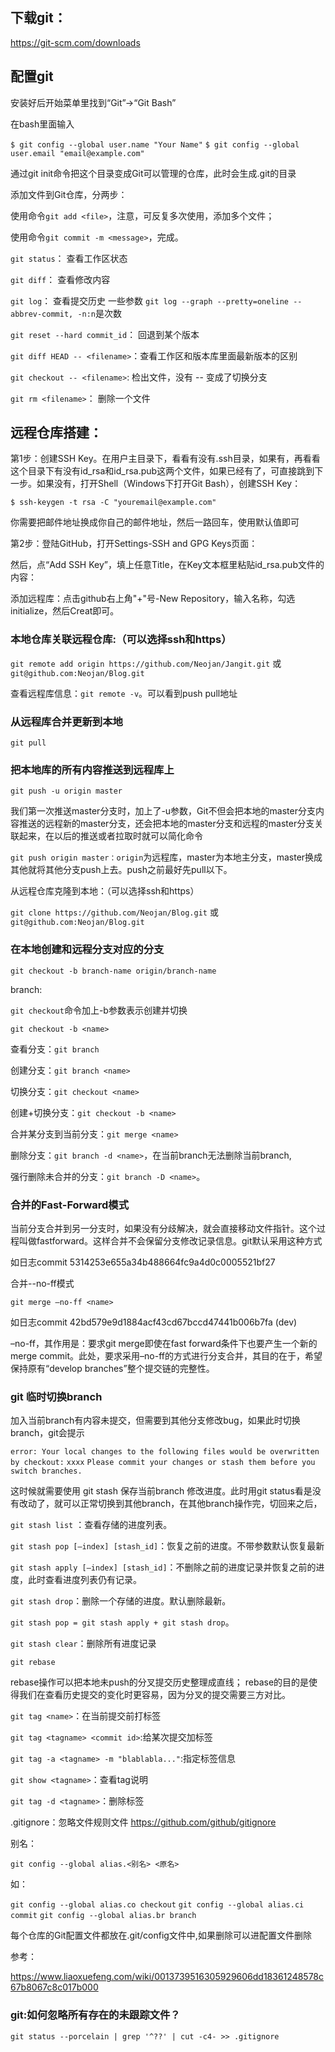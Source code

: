 ## 下载git：

https://git-scm.com/downloads

## 配置git

安装好后开始菜单里找到“Git”->“Git Bash”

在bash里面输入

`$ git config --global user.name "Your Name"`
`$ git config --global user.email "email@example.com"`

通过git init命令把这个目录变成Git可以管理的仓库，此时会生成.git的目录

添加文件到Git仓库，分两步：

使用命令`git add <file>`，注意，可反复多次使用，添加多个文件；

使用命令`git commit -m <message>`，完成。

`git status`： 查看工作区状态

`git diff`： 查看修改内容

`git log`： 查看提交历史 一些参数 `git log --graph --pretty=oneline --abbrev-commit, -n:n`是次数

`git reset --hard commit_id`： 回退到某个版本

`git diff HEAD -- <filename>`：查看工作区和版本库里面最新版本的区别

`git checkout -- <filename>`: 检出文件，没有 -- 变成了切换分支

`git rm <filename>`： 删除一个文件


## 远程仓库搭建：

第1步：创建SSH Key。在用户主目录下，看看有没有.ssh目录，如果有，再看看这个目录下有没有id_rsa和id_rsa.pub这两个文件，如果已经有了，可直接跳到下一步。如果没有，打开Shell（Windows下打开Git Bash），创建SSH Key：

`$ ssh-keygen -t rsa -C "youremail@example.com"`

你需要把邮件地址换成你自己的邮件地址，然后一路回车，使用默认值即可

第2步：登陆GitHub，打开Settings-SSH and GPG Keys页面：

然后，点“Add SSH Key”，填上任意Title，在Key文本框里粘贴id_rsa.pub文件的内容：

添加远程库：点击github右上角"+"号-New Repository，输入名称，勾选initialize，然后Creat即可。

### 本地仓库关联远程仓库:（可以选择ssh和https）

`git remote add origin https://github.com/Neojan/Jangit.git` 或 `git@github.com:Neojan/Blog.git`

查看远程库信息：`git remote -v`。可以看到push pull地址

### 从远程库合并更新到本地

`git pull`

### 把本地库的所有内容推送到远程库上

`git push -u origin master`

我们第一次推送master分支时，加上了-u参数，Git不但会把本地的master分支内容推送的远程新的master分支，还会把本地的master分支和远程的master分支关联起来，在以后的推送或者拉取时就可以简化命令

`git push origin master：origin`为远程库，master为本地主分支，master换成其他就将其他分支push上去。push之前最好先pull以下。

从远程仓库克隆到本地：（可以选择ssh和https）

`git clone https://github.com/Neojan/Blog.git` 或 `git@github.com:Neojan/Blog.git`

### 在本地创建和远程分支对应的分支

`git checkout -b branch-name origin/branch-name`

branch: 

`git checkout`命令加上-b参数表示创建并切换

`git checkout -b <name>` 

查看分支：`git branch`

创建分支：`git branch <name>`

切换分支：`git checkout <name>`

创建+切换分支：`git checkout -b <name>`

合并某分支到当前分支：`git merge <name>`

删除分支：`git branch -d <name>`，在当前branch无法删除当前branch,

强行删除未合并的分支：`git branch -D <name>`。

### 合并的Fast-Forward模式

当前分支合并到另一分支时，如果没有分歧解决，就会直接移动文件指针。这个过程叫做fastforward。这样合并不会保留分支修改记录信息。git默认采用这种方式

如日志commit 5314253e655a34b488664fc9a4d0c0005521bf27

合并--no-ff模式

`git merge –no-ff <name>`

如日志commit 42bd579e9d1884acf43cd67bccd47441b006b7fa (dev)

–no-ff，其作用是：要求git merge即使在fast forward条件下也要产生一个新的merge commit。此处，要求采用–no-ff的方式进行分支合并，其目的在于，希望保持原有“develop branches”整个提交链的完整性。

### git 临时切换branch

加入当前branch有内容未提交，但需要到其他分支修改bug，如果此时切换branch，git会提示

`error: Your local changes to the following files would be overwritten by checkout:`
        `xxxx`
`Please commit your changes or stash them before you switch branches.`

这时候就需要使用 git stash 保存当前branch 修改进度。此时用git status看是没有改动了，就可以正常切换到其他branch，在其他branch操作完，切回来之后，

`git stash list` ：查看存储的进度列表。

`git stash pop [–index] [stash_id]`：恢复之前的进度。不带参数默认恢复最新

`git stash apply [–index] [stash_id]`：不删除之前的进度记录并恢复之前的进度，此时查看进度列表仍有记录。

`git stash drop`：删除一个存储的进度。默认删除最新。

`git stash pop = git stash apply + git stash drop`。

`git stash clear`：删除所有进度记录


`git rebase`

rebase操作可以把本地未push的分叉提交历史整理成直线；
rebase的目的是使得我们在查看历史提交的变化时更容易，因为分叉的提交需要三方对比。

`git tag <name>`：在当前提交前打标签

`git tag <tagname> <commit id>`:给某次提交加标签

`git tag -a <tagname> -m "blablabla..."`:指定标签信息

`git show <tagname>`：查看tag说明

`git tag -d <tagname>`：删除标签


.gitignore：忽略文件规则文件 https://github.com/github/gitignore

别名：

`git config --global alias.<别名> <原名>`

如：

`git config --global alias.co checkout`
`git config --global alias.ci commit`
`git config --global alias.br branch`

每个仓库的Git配置文件都放在.git/config文件中,如果删除可以进配置文件删除

参考：

https://www.liaoxuefeng.com/wiki/0013739516305929606dd18361248578c67b8067c8c017b000

### git:如何忽略所有存在的未跟踪文件？

`git status --porcelain | grep '^??' | cut -c4- >> .gitignore`
